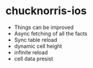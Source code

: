# chucknorris-ios

- Things can be improved
 - Async fetching of all the facts
 - Sync table reload
 - dynamic cell height
 - infinite reload 
 - cell data presist 